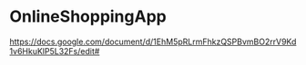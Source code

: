 # OnlineShoppingApp

https://docs.google.com/document/d/1EhM5pRLrmFhkzQSPBvmBO2rrV9Kd1v6HkuKlP5L32Fs/edit#
